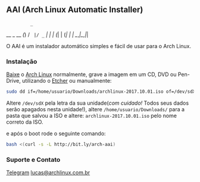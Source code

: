## AAI (Arch Linux Automatic Installer)
             _ 
  __ _  __ _(_)
 / _` |/ _` | |
| (_| | (_| | |
 \__,_|\__,_|_|
               
O AAI é um instalador automático simples e fácil de usar para o Arch Linux.

### Instalação

[Baixe](https://www.archlinux.org/download/) o [Arch Linux](https://wwwarchlinux.org) normalmente, grave a imagem em um CD, DVD ou Pen-Drive, utilizando o [Etcher](https://etcher.io) ou manualmente: 

```bash
sudo dd if=/home/usuario/Downloads/archlinux-2017.10.01.iso of=/dev/sdX bs=4M status=progress && sync
```

Altere `/dev/sdX` pela letra da sua unidade(*com cuidado!* Todos seus dados serão apagados nesta unidade!), altere `/home/usuario/Downloads/` para a pasta que salvou a ISO e altere: `archlinux-2017.10.01.iso` pelo nome correto da ISO.

e após o boot rode o seguinte comando: 

```bash
bash <(curl -s -L http://bit.ly/arch-aai)
```

### Suporte e Contato

[Telegram](https://t.me/archbrdev)
[lucas@archlinux.com.br](mailto:lucas@archlinux.com.br)
